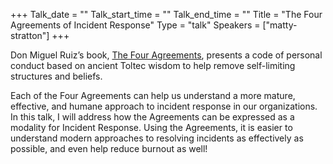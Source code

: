 +++
Talk_date = ""
Talk_start_time = ""
Talk_end_time = ""
Title = "The Four Agreements of Incident Response"
Type = "talk"
Speakers = ["matty-stratton"]
+++

Don Miguel Ruiz’s book, [The Four Agreements](https://www.amazon.com/Four-Agreements-Practical-Personal-Freedom/dp/1878424319/), presents a code of personal conduct based on ancient Toltec wisdom to help remove self-limiting structures and beliefs.

Each of the Four Agreements can help us understand a more mature, effective, and humane approach to incident response in our organizations. In this talk, I will address how the Agreements can be expressed as a modality for Incident Response. Using the Agreements, it is easier to understand modern approaches to resolving incidents as effectively as possible, and even help reduce burnout as well!
